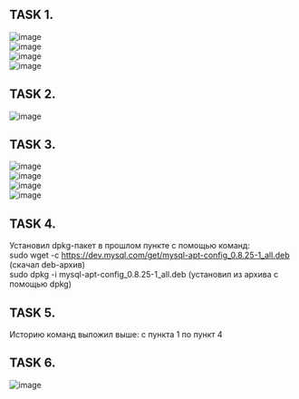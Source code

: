 ## TASK 1.  

![image](https://github.com/EvgeniyLukashevich/final_examination/assets/108574612/9a4441ed-3347-4dd7-8839-90081aee1dfe)  
![image](https://github.com/EvgeniyLukashevich/final_examination/assets/108574612/e2956a4a-2713-463b-b0e5-b8c5e4c0a59a)  
![image](https://github.com/EvgeniyLukashevich/final_examination/assets/108574612/738b50c1-adfd-4dab-9028-b1611bd5dfd1)  
![image](https://github.com/EvgeniyLukashevich/final_examination/assets/108574612/d3a872a2-6549-4c8d-a0de-44db550444b1)  
## TASK 2.  

![image](https://github.com/EvgeniyLukashevich/final_examination/assets/108574612/5e42e42f-f2cb-4f77-96c6-caad30c2c6ec)

## TASK 3.  
![image](https://github.com/EvgeniyLukashevich/final_examination/assets/108574612/2ba3814f-aa30-4a07-bbbf-79a5a222afe4)  
![image](https://github.com/EvgeniyLukashevich/final_examination/assets/108574612/0b734a0a-2436-4f40-96c2-6fc423b991e1)  
![image](https://github.com/EvgeniyLukashevich/final_examination/assets/108574612/15eac9a8-ab08-49ad-8eaf-3881f93f4b64)  
![image](https://github.com/EvgeniyLukashevich/final_examination/assets/108574612/5354641b-ea3d-4417-b043-3895e4151aec)  

## TASK 4.  
Установил dpkg-пакет в прошлом пункте с помощью команд:  
sudo wget -c https://dev.mysql.com/get/mysql-apt-config_0.8.25-1_all.deb (скачал deb-архив)  
sudo dpkg -i mysql-apt-config_0.8.25-1_all.deb (установил из архива с помощью dpkg)  

## TASK 5.  
Историю команд выложил выше: с пункта 1 по пункт 4  

## TASK 6.  
![image](https://github.com/EvgeniyLukashevich/final_examination/assets/108574612/5909524a-4754-4565-a65e-cc3965fe0213)  









